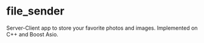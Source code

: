# file_sender
Server-Client app to store your favorite photos and images. Implemented on C++ and Boost Asio.
